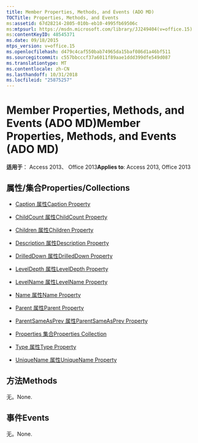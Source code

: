 ```yaml
---
title: Member Properties, Methods, and Events (ADO MD)
TOCTitle: Properties, Methods, and Events
ms:assetid: 67d28214-2805-010b-eb10-4995fb69506c
ms:mtpsurl: https://msdn.microsoft.com/library/JJ249404(v=office.15)
ms:contentKeyID: 48545371
ms.date: 09/18/2015
mtps_version: v=office.15
ms.openlocfilehash: d479c4caf550bab74965da15baf086d1a46bf511
ms.sourcegitcommit: c557bbcccf37a6011f89aae1ddd399dfe549d087
ms.translationtype: MT
ms.contentlocale: zh-CN
ms.lasthandoff: 10/31/2018
ms.locfileid: "25875257"
---
```

# <a name="member-properties-methods-and-events-ado-md"></a><span data-ttu-id="ba325-102">Member Properties, Methods, and Events (ADO MD)</span><span class="sxs-lookup"><span data-stu-id="ba325-102">Member Properties, Methods, and Events (ADO MD)</span></span>


<span data-ttu-id="ba325-103">**适用于**： Access 2013、 Office 2013</span><span class="sxs-lookup"><span data-stu-id="ba325-103">**Applies to**: Access 2013, Office 2013</span></span>

## <a name="propertiescollections"></a><span data-ttu-id="ba325-104">属性/集合</span><span class="sxs-lookup"><span data-stu-id="ba325-104">Properties/Collections</span></span>

- [<span data-ttu-id="ba325-105">Caption 属性</span><span class="sxs-lookup"><span data-stu-id="ba325-105">Caption Property</span></span>](caption-property-ado-md.md)

- [<span data-ttu-id="ba325-106">ChildCount 属性</span><span class="sxs-lookup"><span data-stu-id="ba325-106">ChildCount Property</span></span>](childcount-property-ado-md.md)

- [<span data-ttu-id="ba325-107">Children 属性</span><span class="sxs-lookup"><span data-stu-id="ba325-107">Children Property</span></span>](children-property-ado-md.md)

- [<span data-ttu-id="ba325-108">Description 属性</span><span class="sxs-lookup"><span data-stu-id="ba325-108">Description Property</span></span>](description-property-ado-md.md)

- [<span data-ttu-id="ba325-109">DrilledDown 属性</span><span class="sxs-lookup"><span data-stu-id="ba325-109">DrilledDown Property</span></span>](drilleddown-property-ado-md.md)

- [<span data-ttu-id="ba325-110">LevelDepth 属性</span><span class="sxs-lookup"><span data-stu-id="ba325-110">LevelDepth Property</span></span>](leveldepth-property-ado-md.md)

- [<span data-ttu-id="ba325-111">LevelName 属性</span><span class="sxs-lookup"><span data-stu-id="ba325-111">LevelName Property</span></span>](levelname-property-ado-md.md)

- [<span data-ttu-id="ba325-112">Name 属性</span><span class="sxs-lookup"><span data-stu-id="ba325-112">Name Property</span></span>](name-property-ado-md.md)

- [<span data-ttu-id="ba325-113">Parent 属性</span><span class="sxs-lookup"><span data-stu-id="ba325-113">Parent Property</span></span>](parent-property-ado-md.md)

- [<span data-ttu-id="ba325-114">ParentSameAsPrev 属性</span><span class="sxs-lookup"><span data-stu-id="ba325-114">ParentSameAsPrev Property</span></span>](parentsameasprev-property-ado-md.md)

- [<span data-ttu-id="ba325-115">Properties 集合</span><span class="sxs-lookup"><span data-stu-id="ba325-115">Properties Collection</span></span>](properties-collection-ado.md)

- [<span data-ttu-id="ba325-116">Type 属性</span><span class="sxs-lookup"><span data-stu-id="ba325-116">Type Property</span></span>](type-property-ado-md.md)

- [<span data-ttu-id="ba325-117">UniqueName 属性</span><span class="sxs-lookup"><span data-stu-id="ba325-117">UniqueName Property</span></span>](uniquename-property-ado-md.md)

## <a name="methods"></a><span data-ttu-id="ba325-118">方法</span><span class="sxs-lookup"><span data-stu-id="ba325-118">Methods</span></span>

<span data-ttu-id="ba325-119">无。</span><span class="sxs-lookup"><span data-stu-id="ba325-119">None.</span></span>

## <a name="events"></a><span data-ttu-id="ba325-120">事件</span><span class="sxs-lookup"><span data-stu-id="ba325-120">Events</span></span>

<span data-ttu-id="ba325-121">无。</span><span class="sxs-lookup"><span data-stu-id="ba325-121">None.</span></span>

